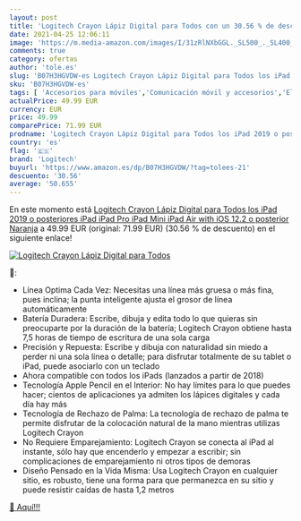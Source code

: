 ```yaml
---
layout: post
title: 'Logitech Crayon Lápiz Digital para Todos con un 30.56 % de descuento'
date: 2021-04-25 12:06:11
image: 'https://m.media-amazon.com/images/I/31zRlNXbGGL._SL500_._SL400_.jpg'
comments: true
category: ofertas
author: 'tole.es'
slug: 'B07H3HGVDW-es Logitech Crayon Lápiz Digital para Todos los iPad 2019 o...'
sku: 'B07H3HGVDW-es'
tags: [ 'Accesorios para móviles','Comunicación móvil y accesorios','Electrónica','Punteros para móviles','ipad','logitech', ]
actualPrice: 49.99 EUR
currency: EUR
price: 49.99
comparePrice: 71.99 EUR
prodname: 'Logitech Crayon Lápiz Digital para Todos los iPad 2019 o posteriores  iPad  iPad Pro  iPad Mini  iPad Air with iOS 12.2 o posterior  Naranja'
country: 'es'
flag: '🇪🇸'
brand: 'Logitech'
buyurl: 'https://www.amazon.es/dp/B07H3HGVDW/?tag=tolees-21'
descuento: '30.56'
average: '50.655'
---
```


En este momento está [Logitech Crayon Lápiz Digital para Todos los iPad 2019 o posteriores  iPad  iPad Pro  iPad Mini  iPad Air with iOS 12.2 o posterior  Naranja](https://www.amazon.es/dp/B07H3HGVDW/?tag=tolees-21) a 49.99 EUR (original: 71.99 EUR) (30.56 %  de descuento) en el siguiente enlace!

[![Logitech Crayon Lápiz Digital para Todos](https://m.media-amazon.com/images/I/31zRlNXbGGL._SL500_._SL400_.jpg)](https://www.amazon.es/dp/B07H3HGVDW/?tag=tolees-21)

🔎:

- Línea Optima Cada Vez: Necesitas una línea más gruesa o más fina, pues inclina; la punta inteligente ajusta el grosor de línea automáticamente
- Batería Duradera: Escribe, dibuja y edita todo lo que quieras sin preocuparte por la duración de la batería; Logitech Crayon obtiene hasta 7,5 horas de tiempo de escritura de una sola carga
- Precisión y Repuesta: Escribe y dibuja con naturalidad sin miedo a perder ni una sola línea o detalle; para disfrutar totalmente de su tablet o iPad, puede asociarlo con un teclado
- Ahora compatible con todos los iPads (lanzados a partir de 2018)
- Tecnología Apple Pencil en el Interior: No hay límites para lo que puedes hacer; cientos de aplicaciones ya admiten los lápices digitales y cada día hay más
- Tecnología de Rechazo de Palma: La tecnología de rechazo de palma te permite disfrutar de la colocación natural de la mano mientras utilizas Logitech Crayon
- No Requiere Emparejamiento: Logitech Crayon se conecta al iPad al instante, sólo hay que encenderlo y empezar a escribir; sin complicaciones de emparejamiento ni otros tipos de demoras
- Diseño Pensado en la Vida Misma: Usa Logitech Crayon en cualquier sitio, es robusto, tiene una forma para que permanezca en su sitio y puede resistir caídas de hasta 1,2 metros

[🛒 Aquí!!!](https://www.amazon.es/dp/B07H3HGVDW/?tag=tolees-21)
